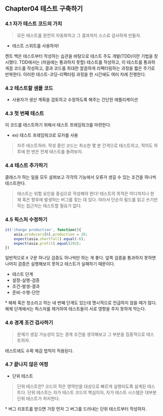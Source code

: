 ## Chapter04 테스트 구축하기

### 4.1 자가 테스트 코드의 가치

>모든 테스트를 완전히 자동화하고 그 결과까지 스스로 검사하게 만들자.

* 테스트 스위트를 사용하자!

켄트 백은 테스트부터 작성하는 습관을 바탕으로 테스트 주도 개발(TDD)이란 기법을 창시했다. 
TDD에서는 (처음에는 통과하지 못할) 테스트를 작성하고, 
이 테스트를 통과하게끔 코드를 작성하고, 결과 코드를 최대한 깔끔하게 리팩터링하는 과정을 
짧은 주기로 반복한다. 이러한 테스트-코딩-리팩터링 과정을 한 시간에도 여러 차례 진행한다.

### 4.2 테스트할 샘플 코드

* 사용자가 생산 계획을 검토하고 수정하도록 해주는 간단한 애플리케이션

### 4.3 첫 번째 테스트

이 코드를 테스트하기 위해서 테스트 프레임워크를 마련한다.

* ex) 테스트 프레임워크로 모카를 사용

>자주 테스트하라. 작성 중인 코드는 최소한 몇 분 간격으로 테스트하고, 적어도 하루에 한 번은
전체 테스트를 돌려보자.

### 4.4 테스트 추가하기

클래스가 하는 일을 모두 살펴보고 각각의 기능에서 오류가 생길 수 있는 조건을 하나씩 테스트한다.

>테스트는 위험 요인을 중심으로 작성해야 한다! 테스트의 목적은 어디까지나 현재 혹은 향후에 발생하는
버그를 찾는 데 있다. 따라서 단순히 필드를 읽고 쓰기만 하는 접근자는 테스트할 필요가 없다.

### 4.5 픽스처 수정하기

```javascript
it('change production', function(){
    asia.producers[0].production = 20;
    expect(asia.shortfall).equal(-6);
    expect(asia.profit).equal(292);
})
```

일반적으로 it 구문 하나당 검증도 하나씩만 하는 게 좋다. 앞쪽 검증을 통과하지 못하면
나머지 검증은 실행해보지 못하고 테스트가 실패하기 때문이다.

* 테스트 단계
* 설정-실행-검증
* 조건-발생-결과
* 준비-수행-단언
  
\* 해체 혹은 청소라고 하는 네 번째 단계도 있는데 명시적으로 언급하지 않을 때가 많다.
해체 단계에서는 픽스처를 제거하여 테스트들이 서로 영향을 주지 못하게 막는다.

### 4.6 경계 조건 검사하기

>문제가 생길 가능성이 있는 경계 조건을 생각해보고 그 부분을 집중적으로 테스트하자.

테스트에도 수확 체감 법칙이 적용된다. 

### 4.7 끝나지 않은 여정

- 단위 테스트

>단위 테스트란?
코드의 작은 영역만을 대상으로 빠르게 실행되도록 설계된 테스트다. 단위 테스트는 
자가 테스트 코드의 핵심이자, 자가 테스트 시스템은 대부분 단위 테스트가 차지한다.

\* 버그 리포트를 받으면 가장 먼저 그 버그를 드러내는 단위 테스트부터 작성하자.




